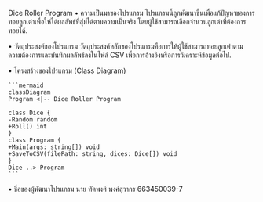 Dice Roller Program
• ความเป็นมาของโปรแกรม
โปรแกรมนี้ถูกพัฒนาขึ้นเพื่อแก้ปัญหาของการทอยลูกเต๋าเพื่อให้ได้ผลลัพธ์ที่สุ่มได้ตามความเป็นจริง โดยผู้ใช้สามารถเลือกจำนวนลูกเต๋าที่ต้องการทอยได้.

• วัตถุประสงค์ของโปรแกรม
วัตถุประสงค์หลักของโปรแกรมคือการให้ผู้ใช้สามารถทอยลูกเต๋าตามความต้องการและบันทึกผลลัพธ์ลงในไฟล์ CSV เพื่อการอ้างอิงหรือการวิเคราะห์ข้อมูลต่อไป.

• โครงสร้างของโปรแกรม (Class Diagram) 


    ```mermaid
    classDiagram
    Program <|-- Dice Roller Program

    class Dice {    
    -Random random    
    +Roll() int       
    }
    class Program {    
    +Main(args: string[]) void
    +SaveToCSV(filePath: string, dices: Dice[]) void
    }
    Dice ..> Program
    ```
    



• ชื่อของผู้พัฒนาโปรแกรม
นาย ทัตพงศ์ พงศ์สุวากร 663450039-7
    

